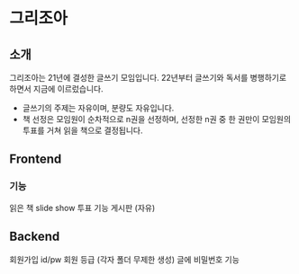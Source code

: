 # 그리조아

## 소개
그리조아는 21년에 결성한 글쓰기 모임입니다. 22년부터 글쓰기와 독서를 병행하기로 하면서 지금에 이르렀습니다.
- 글쓰기의 주제는 자유이며, 분량도 자유입니다.
- 책 선정은 모임원이 순차적으로 n권을 선정하며, 선정한 n권 중 한 권만이 모임원의 투표를 거쳐 읽을 책으로 결정됩니다.

## Frontend
### 기능

읽은 책 slide show
투표 기능
게시판 (자유)


## Backend

회원가입
id/pw
회원 등급 (각자 폴더 무제한 생성)
글에 비밀번호 기능
